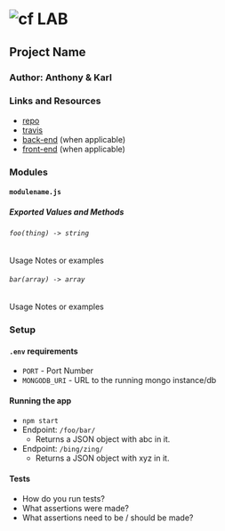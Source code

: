 ![cf](http://i.imgur.com/7v5ASc8.png) LAB
====================================================

## Project Name

### Author: Anthony & Karl

### Links and Resources
* [repo](https://github.com/polink/lab-11-401n12-JS)
* [travis](http://xyz.com)
* [back-end](http://xyz.com) (when applicable)
* [front-end](http://xyz.com) (when applicable)

### Modules
#### `modulename.js`
##### Exported Values and Methods

###### `foo(thing) -> string`
Usage Notes or examples

###### `bar(array) -> array`
Usage Notes or examples

### Setup
#### `.env` requirements
* `PORT` - Port Number
* `MONGODB_URI` - URL to the running mongo instance/db

#### Running the app
* `npm start`
* Endpoint: `/foo/bar/`
  * Returns a JSON object with abc in it.
* Endpoint: `/bing/zing/`
  * Returns a JSON object with xyz in it.
  
#### Tests
* How do you run tests?
* What assertions were made?
* What assertions need to be / should be made?